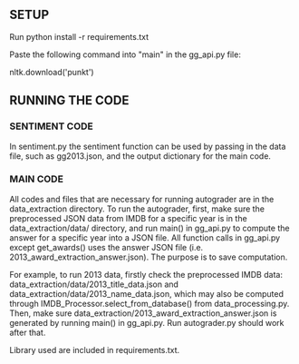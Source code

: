 ## SETUP

Run python install -r requirements.txt


Paste the following command into "main" in the gg_api.py file:

nltk.download('punkt')


## RUNNING THE CODE

### SENTIMENT CODE

In sentiment.py the sentiment function can be used by passing in the data file, such as gg2013.json, and the output dictionary for the main code.


### MAIN CODE

All codes and files that are necessary for running autograder are in the data_extraction directory. To run the autograder, first, make sure the preprocessed JSON data from IMDB for a specific year is in the data_extraction/data/ directory, and run main() in gg_api.py to compute the answer for a specific year into a JSON file. All function calls in gg_api.py except get_awards() uses the answer JSON file (i.e. 2013_award_extraction_answer.json). The purpose is to save computation.

For example, to run 2013 data, firstly check the preprocessed IMDB data: data_extraction/data/2013_title_data.json and data_extraction/data/2013_name_data.json, which may also be computed through IMDB_Processor.select_from_database() from data_processing.py. Then, make sure data_extraction/2013_award_extraction_answer.json is generated by running main() in gg_api.py. Run autograder.py should work after that.

Library used are included in requirements.txt.
